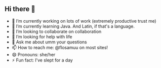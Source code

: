 ## Hi there 👋

- 🔭 I’m currently working on lots of work (extremely productive trust me)
- 🌱 I’m currently learning Java. And Latin, if that's a language.
- 👯 I’m looking to collaborate on collaboration
- 🤔 I’m looking for help with life
- 💬 Ask me about umm your questions
- 📫 How to reach me: @flosamuu on most sites!
- 😄 Pronouns: she/her
- ⚡ Fun fact: I've slept for a day
